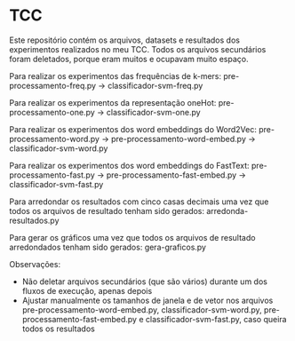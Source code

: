 # TCC

Este repositório contém os arquivos, datasets e resultados dos experimentos realizados no meu TCC. Todos os arquivos secundários foram deletados, porque eram muitos e ocupavam muito espaço.

Para realizar os experimentos das frequências de k-mers:
pre-processamento-freq.py -> classificador-svm-freq.py

Para realizar os experimentos da representação oneHot:
pre-processamento-one.py -> classificador-svm-one.py

Para realizar os experimentos dos word embeddings do Word2Vec:
pre-processamento-word.py -> pre-processamento-word-embed.py -> classificador-svm-word.py

Para realizar os experimentos dos word embeddings do FastText:
pre-processamento-fast.py -> pre-processamento-fast-embed.py -> classificador-svm-fast.py

Para arredondar os resultados com cinco casas decimais uma vez que todos os arquivos de resultado tenham sido gerados:
arredonda-resultados.py

Para gerar os gráficos uma vez que todos os arquivos de resultado arredondados tenham sido gerados:
gera-graficos.py

Observações:
- Não deletar arquivos secundários (que são vários) durante um dos fluxos de execução, apenas depois
- Ajustar manualmente os tamanhos de janela e de vetor nos arquivos pre-processamento-word-embed.py, classificador-svm-word.py, pre-processamento-fast-embed.py e classificador-svm-fast.py, caso queira todos os resultados
